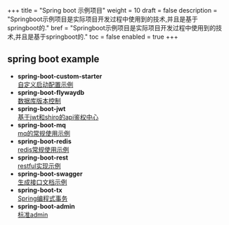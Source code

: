 +++
title = "Spring boot 示例项目"
weight = 10
draft = false
description = "Springboot示例项目是实际项目开发过程中使用到的技术,并且是基于springboot的."
bref = "Springboot示例项目是实际项目开发过程中使用到的技术,并且是基于springboot的."
toc = false
enabled = true
+++


## spring boot example

- **spring-boot-custom-starter**  
[自定义启动配置示例](doc/spring-boot-custom-starter/README.md)
- **spring-boot-flywaydb**    
[数据库版本控制](doc/spring-boot-flywaydb/README.md)
- **spring-boot-jwt**    
[基于jwt和shiro的api鉴权中心]()
- **spring-boot-mq**    
[mq的常规使用示例](doc/spring-boot-mq/README.md)
- **spring-boot-redis**    
[redis常规使用示例]()
- **spring-boot-rest**    
[restful实现示例]()
- **spring-boot-swagger**  
[生成接口文档示例](doc/spring-boot-swagger/README.md)
- **spring-boot-tx**  
[Spring编程式事务](doc/spring-boot-tx/README.md)
- **spring-boot-admin**  
[标准admin](doc/spring-boot-admin/README.md)





